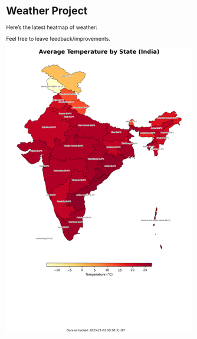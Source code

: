 # Weather Project

Here’s the latest heatmap of weather:

Feel free to leave feedback/improvements.

![India Heatmap](docs/assets/india_heatmap.png?v=065D81)
